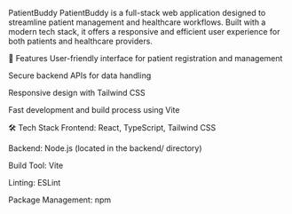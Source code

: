 PatientBuddy
PatientBuddy is a full-stack web application designed to streamline patient management and healthcare workflows. Built with a modern tech stack, it offers a responsive and efficient user experience for both patients and healthcare providers.

🚀 Features
User-friendly interface for patient registration and management

Secure backend APIs for data handling

Responsive design with Tailwind CSS

Fast development and build process using Vite

🛠️ Tech Stack
Frontend: React, TypeScript, Tailwind CSS

Backend: Node.js (located in the backend/ directory)

Build Tool: Vite

Linting: ESLint

Package Management: npm
